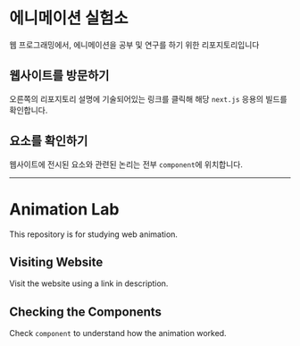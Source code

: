 # 에니메이션 실험소
웹 프로그래밍에서, 에니메이션을 공부 및 연구를 하기 위한 리포지토리입니다

## 웹사이트를 방문하기
오른쪽의 리포지토리 설명에 기술되어있는 링크를 클릭해 해당 `next.js` 응용의 빌드를 확인합니다.

## 요소를 확인하기
웹사이트에 전시된 요소와 관련된 논리는 전부 `component`에 위치합니다.

---

# Animation Lab
This repository is for studying web animation.

## Visiting Website
Visit the website using a link in description.

## Checking the Components
Check `component` to understand how the animation worked.